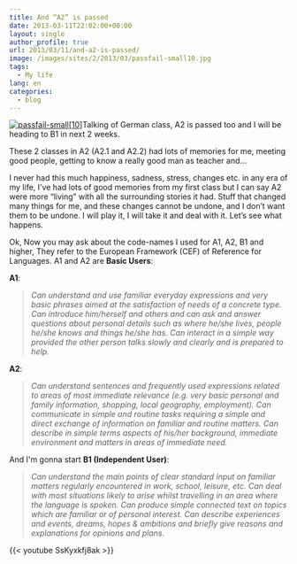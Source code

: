 ```yaml
---
title: And “A2” is passed
date: 2013-03-11T22:02:00+00:00
layout: single
author_profile: true
url: 2013/03/11/and-a2-is-passed/
image: /images/sites/2/2013/03/passfail-small10.jpg
tags:
  - My life
lang: en
categories: 
  - blog
---
```

[![passfail-small[10]](/images/2013/03/passfail-small10.jpg)](/images/2013/03/passfail-small10.jpg)Talking of German class, A2 is passed too and I will be heading to B1 in next 2 weeks.

These 2 classes in A2 (A2.1 and A2.2) had lots of memories for me, meeting good people, getting to know a really good man as teacher and…

I never had this much happiness, sadness, stress, changes etc. in any era of my life, I’ve had lots of good memories from my first class but I can say A2 were more “living” with all the surrounding stories it had. Stuff that changed many things for me, and these changes cannot be undone, and I don’t want them to be undone. I will play it, I will take it and deal with it. Let’s see what happens.

Ok, Now you may ask about the code-names I used for A1, A2, B1 and higher, They refer to the European Framework (CEF) of Reference for Languages. A1 and A2 are **Basic Users**:

**A1**:

> _Can understand and use familiar everyday expressions and very basic phrases aimed at the satisfaction of needs of a concrete type. Can introduce him/herself and others and can ask and answer questions about personal details such as where he/she lives, people he/she knows and things he/she has. Can interact in a simple way provided the other person talks slowly and clearly and is prepared to help._

**A2**:

> _Can understand sentences and frequently used expressions related to areas of most immediate relevance (e.g. very basic personal and family information, shopping, local geography, employment). Can communicate in simple and routine tasks requiring a simple and direct exchange of information on familiar and routine matters. Can describe in simple terms aspects of his/her background, immediate environment and matters in areas of immediate need._

And I'm gonna start **B1 (Independent User)**:

> _Can understand the main points of clear standard input on familiar matters regularly encountered in work, school, leisure, etc. Can deal with most situations likely to arise whilst travelling in an area where the language is spoken. Can produce simple connected text on topics which are familiar or of personal interest. Can describe experiences and events, dreams, hopes & ambitions and briefly give reasons and explanations for opinions and plans._

{{< youtube SsKyxkfj8ak >}}
